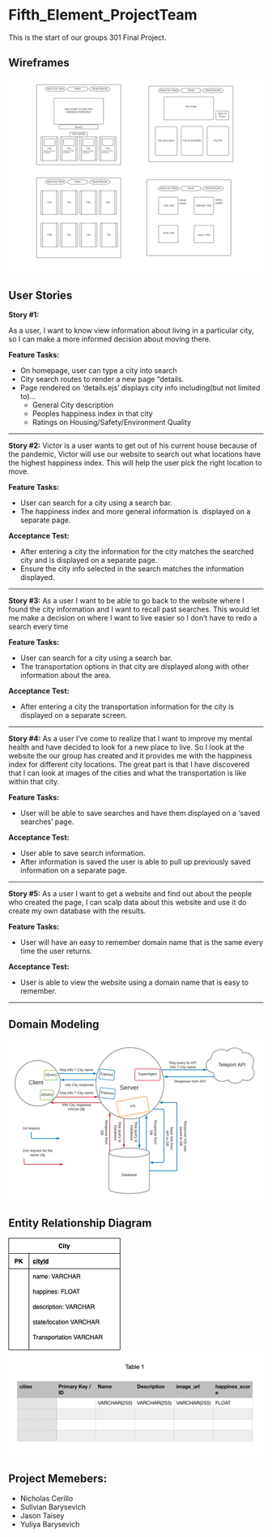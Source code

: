 # Fifth_Element_ProjectTeam
This is the start of our groups 301 Final Project. 

## Wireframes
![WireFrame](Resources/WireFrames_FifthElement.jpg)


## User Stories

**Story #1:**

As a user, I want to know view information about living in a particular city, so I can make a more informed decision about moving there.

**Feature Tasks:**

- On homepage, user can type a city into search 
- City search routes to render a new page “details.
- Page rendered on ‘details.ejs’ displays city info including(but not limited to)…
  - General City description
  - Peoples happiness index in that city
  - Ratings on Housing/Safety/Environment Quality
____________________________________________________________________________________

**Story #2:**
Victor is a user wants to get out of his current house because of the pandemic, Victor will use our website to search out what locations have the highest happiness index. This will help the user pick the right location to move.

**Feature Tasks:**

- User can search for a city using a search bar.
- The happiness index and more general information is  displayed on a separate page.

**Acceptance Test:**

- After entering a city the information for the city matches the searched city and is displayed on a separate page.
- Ensure the city info selected in the search matches the information displayed.
____________________________________________________________________________________

**Story #3:**
As a user I want to be able to go back to the website where I found the city information and I want to recall past searches. This would let me make a decision on where I want to live easier so I don’t have to redo a search every time

**Feature Tasks:**

- User can search for a city using a search bar.
- The transportation options in that city are displayed along with other information about the area.

**Acceptance Test:**

- After entering a city the transportation information for the city is displayed on a separate screen.
____________________________________________________________________________________

**Story #4:**
As a user I’ve come to realize that I want to improve my mental health and have decided to look for a new place to live. So I look at the website the our group has created and it provides me with the happiness index for different city locations. The great part is that I have discovered that I can look at images of the cities and what the transportation is like within that city. 

**Feature Tasks:**

- User will be able to save searches and have them displayed on a ‘saved searches’ page.

**Acceptance Test:**

- User able to save search information.
- After information is saved the user is able to pull up previously saved information on a separate page.
____________________________________________________________________________________


**Story #5:**
As a user I want to get a website and find out about the people who created the page, I can scalp data about this website and use it do create my own database with the results.

**Feature Tasks:**

- User will have an easy to remember domain name that is the same every time the user returns.

**Acceptance Test:**

- User is able to view the website using a domain name that is easy to remember.
____________________________________________________________________________________


## Domain Modeling

![Domain Modeling](Resources/domain-modeling.png)

## Entity Relationship Diagram
![SQL](Resources/DatabaseModelDiagram.png)
![SQL_2](Resources/sql.png)

## Project Memebers:

- Nicholas Cerillo 
- Sullvian Barysevich
- Jason Taisey
- Yuliya Barysevich

